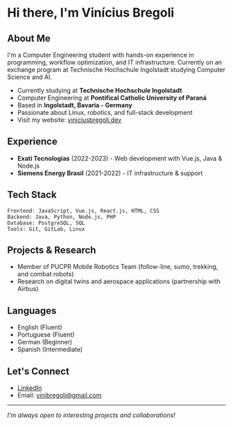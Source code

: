 # Hi there, I'm Vinícius Bregoli

## About Me

I'm a Computer Engineering student with hands-on experience in programming, workflow optimization, and IT infrastructure. Currently on an exchange program at Technische Hochschule Ingolstadt studying Computer Science and AI.

- Currently studying at **Technische Hochschule Ingolstadt**
- Computer Engineering at **Pontifical Catholic University of Paraná**
- Based in **Ingolstadt, Bavaria - Germany**
- Passionate about Linux, robotics, and full-stack development
- Visit my website: [viniciusbregoli.dev](https://www.viniciusbregoli.dev)

## Experience

- **Exati Tecnologias** (2022-2023) - Web development with Vue.js, Java & Node.js
- **Siemens Energy Brasil** (2021-2022) - IT infrastructure & support

## Tech Stack

```
Frontend: JavaScript, Vue.js, React.js, HTML, CSS
Backend: Java, Python, Node.js, PHP
Database: PostgreSQL, SQL
Tools: Git, GitLab, Linux
```

## Projects & Research

- Member of PUCPR Mobile Robotics Team (follow-line, sumo, trekking, and combat robots)
- Research on digital twins and aerospace applications (partnership with Airbus)

## Languages

- English (Fluent)
- Portuguese (Fluent)
- German (Beginner)
- Spanish (Intermediate)

## Let's Connect

- [LinkedIn](https://linkedin.com/in/viniciusbregoli/)
- Email: vinibregoli@gmail.com

---

*I'm always open to interesting projects and collaborations!*
